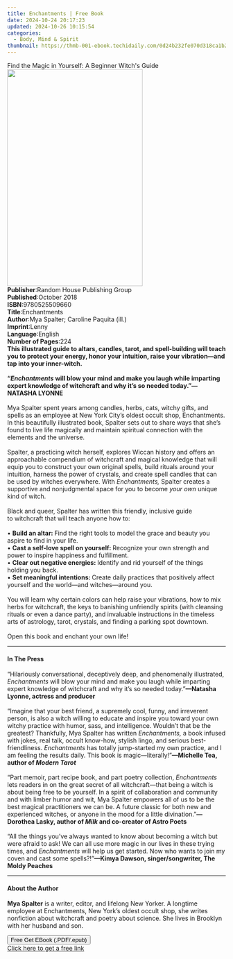 ```yaml
---
title: Enchantments | Free Book
date: 2024-10-24 20:17:23
updated: 2024-10-26 10:15:54
categories:
  - Body, Mind & Spirit
thumbnail: https://thmb-001-ebook.techidaily.com/0d24b232fe070d318ca1b281bde1688de142dfe90aa484adc07b667c6e188b40.jpg
---
```

<main id="book-container">
  <div class="flex flex-col">
    <div class="book-brief flex-1 py-6 px-4 sm:p-6 md:py-10 md:px-8">
      <!-- brief-->
      <div class="book-brief-main">
        Find the Magic in Yourself: A Beginner Witch's Guide
      </div>
    </div>
    <div
      class="book-meta-info flex-1 grid gap-4 col-start-1 col-end-3 row-start-1 sm:mb-6 sm:grid-cols-4 lg:gap-6 lg:col-start-2 lg:row-end-6 lg:row-span-6 lg:mb-0"
    >
      <div
        class="book-meta-info-left place-content-center mt-4 p-4 text-sm leading-6 col-start-2 col-span-2 dark:text-slate-400"
      >
        <img
          class="w-full h-500 object-cover rounded-lg sm:h-255 sm:col-span-2 lg:col-span-full"
          src="https://img-001-ebook.techidaily.com/b4e0e9d083f9a2cfa4b9a0457ef8fdd87d1a6c0343bd53975b9f33b25a41d95d.jpg"
          alt=""
          width="312"
          height="500"
        />
      </div>
      <div
        class="book-meta-info-right mt-2 col-start-1 row-start-2 col-span-3 self-center"
      >
        <!-- meta data  -->
        <div class="flex flex-col px-4 md:px-8">
          <div class="flex-1">
            <strong>Publisher</strong>:<span class="px-2"
              >Random House Publishing Group</span
            >
          </div>
          <div class="flex-1">
            <strong>Published</strong>:<span class="px-2">October 2018</span>
          </div>
          <div class="flex-1">
            <strong>ISBN</strong>:<span class="px-2">9780525509660</span>
          </div>
          <div class="flex-1">
            <strong>Title</strong>:<span class="px-2">Enchantments</span>
          </div>
          <div class="flex-1">
            <strong>Author</strong>:<span class="px-2"
              >Mya Spalter; Caroline Paquita (ill.)</span
            >
          </div>
          <div class="flex-1">
            <strong>Imprint</strong>:<span class="px-2">Lenny</span>
          </div>
          <div class="flex-1">
            <strong>Language</strong>:<span class="px-2">English</span>
          </div>
          <div class="flex-1">
            <strong>Number of Pages</strong>:<span class="px-2">224</span>
          </div>
        </div>
      </div>
    </div>
    <div class="book-description flex-1 py-6 px-4 sm:p-6 md:py-10 md:px-8">
      <div class="book-description-main">
        <div accordion-content="" id="description">
          <b
            >This illustrated guide to altars, candles, tarot, and
            spell-building will teach you to protect your energy, honor your
            intuition, raise your vibration—and tap into your inner-witch.&nbsp; </b
          ><br />&nbsp;<br /><b
            >“<i>Enchantments</i> will blow your mind and make you laugh while
            imparting expert knowledge of&nbsp;witchcraft&nbsp;and why it’s so
            needed today.”—NATASHA LYONNE</b
          ><br /><br />Mya Spalter spent years among candles, herbs,
          cats,&nbsp;witchy gifts,&nbsp;and spells as an employee at New York
          City’s oldest occult shop, Enchantments. In this beautifully
          illustrated book, Spalter sets out to share ways that she’s found to
          live life magically and maintain spiritual connection with the
          elements and the universe.&nbsp;<br />&nbsp;<br />Spalter, a
          practicing&nbsp;witch&nbsp;herself, explores&nbsp;Wiccan&nbsp;history
          and offers an approachable compendium of&nbsp;witchcraft&nbsp;and
          magical knowledge that will equip you to construct your own original
          spells, build rituals around your intuition,&nbsp;harness the power of
          crystals, and create spell candles that can be used
          by&nbsp;witches&nbsp;everywhere. With <i>Enchantments, </i>Spalter
          creates a supportive and nonjudgmental space for you to become
          <i>your own </i>unique kind of&nbsp;witch.<br />&nbsp;<br />Black and
          queer, Spalter has written this friendly, inclusive guide
          to&nbsp;witchcraft&nbsp;that will teach anyone how to:&nbsp;<br />&nbsp;<br />•
          <b>Build an altar: </b>Find the right tools to model the grace and
          beauty you aspire to find in your life.&nbsp;<br />•
          <b>Cast a self-love spell on yourself: </b>Recognize your own strength
          and power to inspire happiness and fulfillment.&nbsp;<br />•
          <b>Clear out negative energies: </b>Identify and rid yourself of the
          things holding you back.&nbsp;<br />•
          <b>Set meaningful intentions: </b>Create daily practices that
          positively affect yourself and the world—and&nbsp;witches—around
          you.&nbsp;<br />&nbsp;<br />You will learn&nbsp;why&nbsp;certain
          colors can help raise your vibrations,&nbsp;how to mix herbs for
          witchcraft, the keys to banishing unfriendly spirits (with cleansing
          rituals or even a dance party), and invaluable instructions in the
          timeless arts of astrology,&nbsp;tarot, crystals, and finding a
          parking spot downtown.&nbsp;<br />&nbsp;<br />Open this book and
          enchant your own life!
        </div>
        <div class="accordion-fader"></div>
      </div>
    </div>
    <div class="book-excerpts flex-1 py-6 px-4 sm:p-6 md:py-10 md:px-8">
      <!-- excerpts-->
      <div class="book-excerpts-main">
        <hr />
        <h4 class="placeholder placeholder-heading">
          <span>In The Press</span>
        </h4>
        <p>
          “Hilariously conversational, deceptively deep, and phenomenally
          illustrated, <i>Enchantments </i>will blow your mind and make you
          laugh while imparting expert knowledge of witchcraft and why it’s so
          needed today.”<b>—Natasha Lyonne, actress and producer</b><br />
          <b>&nbsp;</b><br />
          “Imagine that your best friend, a supremely cool, funny, and
          irreverent person, is also a witch willing to educate and inspire you
          toward your own witchy practice with humor, sass, and intelligence.
          Wouldn’t that be the greatest? Thankfully, Mya Spalter has written
          <i>Enchantments, </i>a book infused with jokes, real talk, occult
          know-how, stylish lingo, and serious best-friendliness.
          <i>Enchantments</i> has totally jump-started my own practice, and I am
          feeling the results daily. This book is magic—literally!”<b
            >—Michelle Tea, author of <i>Modern Tarot</i></b
          ><br />
          &nbsp;<br />
          “Part memoir, part recipe book, and part poetry collection,
          <i>Enchantments </i>lets readers in on the great secret of all
          witchcraft—that being a witch is about being free to be yourself. In a
          spirit of collaboration and community and with limber humor and wit,
          Mya Spalter empowers all of us to be the best magical practitioners we
          can be. A future classic for both new and experienced witches, or
          anyone in the mood for a little divination.”<b
            >—Dorothea Lasky, author of <i>Milk</i> and co-creator of Astro
            Poets</b
          ><br />
          &nbsp;<br />
          “All the things you’ve always wanted to know about becoming a witch
          but were afraid to ask! We can all use more magic in our lives in
          these trying times, and <i>Enchantments</i> will help us get started.
          Now who wants to join my coven and cast some spells?!”<b
            >—Kimya Dawson, singer/songwriter, The Moldy Peaches</b
          >
        </p>
      </div>
    </div>
    <div class="book-about-author flex-1 py-6 px-4 sm:p-6 md:py-10 md:px-8">
      <!-- about author-->
      <div class="book-main-author-main">
        <hr />
        <h4 class="placeholder placeholder-heading">
          <span>About the Author</span>
        </h4>
        <p>
          <b>Mya Spalter</b> is a writer, editor, and lifelong New Yorker. A
          longtime employee at Enchantments, New York’s oldest occult shop, she
          writes nonfiction about witchcraft and poetry about science. She lives
          in Brooklyn with her husband and son.
        </p>
      </div>
    </div>
    <div class="book-free-get flex-1 py-6 px-4 sm:p-6 md:py-10 md:px-8">
      <button
        id="btn-free-get"
        class="bg-blue-500 hover:bg-blue-700 text-white font-bold py-2 px-4 rounded"
      >
        Free Get EBook (.PDF/.epub)
      </button>
      <div id="countdown-display" class="px-2 text-lg mt-2"></div>
      <a
        id="free-link"
        class="hidden bg-blue-500 hover:bg-blue-700 text-white font-bold py-2 px-4 rounded"
        href="https://www.ebooks.com/en-us/book/95937128/enchantments/mya-spalter/"
        target="_blank"
        >Click here to get a free link</a
      >
    </div>
    <script>
      let countdownTime = 0;
      let countdownInterval = null;
      document
        .getElementById('btn-free-get')
        .addEventListener('click', startCountdown);
      function startCountdown() {
        countdownTime = new Date().getTime() + 60000 * 3;
        countdownInterval = setInterval(updateCountdown, 1000);
        document.getElementById('btn-free-get').disabled = true;
        document
          .getElementById('btn-free-get')
          .classList.add('bg-gray-500', 'cursor-not-allowed');
      }
      function updateCountdown() {
        let currentTime = new Date().getTime();
        let timeLeft = countdownTime - currentTime;
        let secondsLeft = Math.floor(timeLeft / 1000);
        document.getElementById('countdown-display').innerHTML =
          `Remaining time: ${secondsLeft} seconds.`;
        if (secondsLeft <= 0) {
          clearInterval(countdownInterval);
          document.getElementById('btn-free-get').classList.add('hidden');
          document.getElementById('free-link').classList.remove('hidden');
          document.getElementById('countdown-display').innerHTML = '';
        }
      }
    </script>
  </div>
</main>
